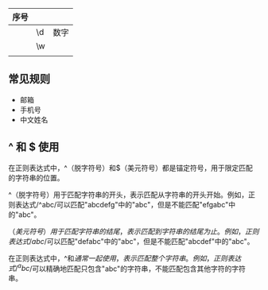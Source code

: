 | 序号 |      |      |
| ---- | ---- | ---- |
|      | \d   | 数字 |
|      | \w   |      |
|      |      |      |



## 常见规则

- 邮箱
- 手机号
- 中文姓名



## ^ 和 $ 使用

在正则表达式中，^（脱字符号）和$（美元符号）都是锚定符号，用于限定匹配的字符串的位置。

^（脱字符号）用于匹配字符串的开头，表示匹配从字符串的开头开始。例如，正则表达式/^abc/可以匹配"abcdefg"中的"abc"，但是不能匹配"efgabc"中的"abc"。

$（美元符号）用于匹配字符串的结尾，表示匹配到字符串的结尾为止。例如，正则表达式/abc$/可以匹配"defabc"中的"abc"，但是不能匹配"abcdef"中的"abc"。

在正则表达式中，^和$通常一起使用，表示匹配整个字符串。例如，正则表达式/^abc$/可以精确地匹配只包含"abc"的字符串，不能匹配包含其他字符的字符串。
